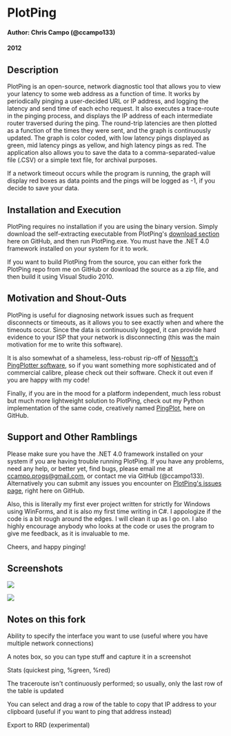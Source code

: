 # PlotPing
#### Author: Chris Campo (@ccampo133)
#### 2012

## Description
PlotPing is an open-source, network diagnostic tool that allows you to view your latency to some web address as a function of time.  It works by periodically pinging a user-decided URL or IP address, and logging the latency and send time of each echo request.  It also executes a trace-route in the pinging process, and displays the IP address of each intermediate router traversed during the ping.  The round-trip latencies are then plotted as a function of the times they were sent, and the graph is continuously updated.  The graph is color coded, with low latency pings displayed as green, mid latency pings as yellow, and high latency pings as red.  The application also allows you to save the data to a comma-separated-value file (.CSV) or a simple text file, for archival purposes.

If a network timeout occurs while the program is running, the graph will display red boxes as data points and the pings will be logged as -1, if you decide to save your data.

## Installation and Execution
PlotPing requires no installation if you are using the binary version.  Simply download the self-extracting executable from PlotPing's [download section](https://github.com/ccampo133/PlotPing/downloads) here on GitHub, and then run PlotPing.exe.  You must have the .NET 4.0 framework installed on your system for it to work.

If you want to build PlotPing from the source, you can either fork the PlotPing repo from me on GitHub or download the source as a zip file, and then build it using Visual Studio 2010.

## Motivation and Shout-Outs
PlotPing is useful for diagnosing network issues such as frequent disconnects or timeouts, as it allows you to see exactly when and where the timeouts occur.  Since the data is continuously logged, it can provide hard evidence to your ISP that your network is disconnecting (this was the main motivation for me to write this software).

It is also somewhat of a shameless, less-robust rip-off of [Nessoft's](http://www.nessoft.com/) [PingPlotter software](http://www.pingplotter.com/), so if you want something more sophisticated and of commercial calibre, please check out their software.  Check it out even if you are happy with my code!

Finally, if you are in the mood for a platform independent, much less robust but much more lightweight solution to PlotPing, check out my Python implementation of the same code, creatively named [PingPlot](https://github.com/ccampo133/PingPlot), here on GitHub.

## Support and Other Ramblings
Please make sure you have the .NET 4.0 framework installed on your system if you are having trouble running PlotPing.  If you have any problems, need any help, or better yet, find bugs, please email me at ccampo.progs@gmail.com, or contact me via GitHub (@ccampo133).  Alternatively you can submit any issues you encounter on [PlotPing's issues page](https://github.com/ccampo133/PlotPing/issues), right here on GitHub.

Also, this is literally my first ever project written for strictly for Windows using WinForms, and it is also my first time writing in C#.  I appologize if the code is a bit rough around the edges.  I will clean it up as I go on.  I also highly encourage anybody who looks at the code or uses the program to give me feedback, as it is invaluable to me.

Cheers, and happy pinging!  

## Screenshots
![](http://i.imgur.com/jdzbP.png)

![](http://i.imgur.com/rj6Hw.png)

## Notes on this fork

Ability to specify the interface you want to use (useful where you have multiple network connections)

A notes box, so you can type stuff and capture it in a screenshot

Stats (quickest ping, %green, %red)

The traceroute isn't continuously performed; so usually, only the last row of the table is updated

You can select and drag a row of the table to copy that IP address to your clipboard (useful if you want to ping that 
address instead)

Export to RRD (experimental)